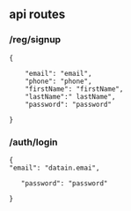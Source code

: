 ## api routes 

### /reg/signup

```
{
    
    "email": "email",
    "phone": "phone",
    "firstName": "firstName",
    "lastName":" lastName",
    "password": "password"

}
```

### /auth/login

 ```
{
"email": "datain.emai",

    "password": "password"

}

```


